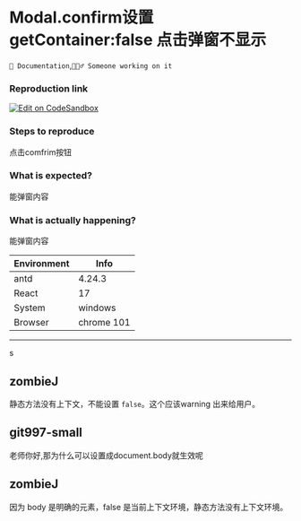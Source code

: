 # Modal.confirm设置getContainer:false 点击弹窗不显示

`📝 Documentation`,`👷🏻‍♂️ Someone working on it`

### Reproduction link

[![Edit on CodeSandbox](https://codesandbox.io/static/img/play-codesandbox.svg)](https://codesandbox.io/s/antd-reproduction-template-forked-5x05d7?file=/index.js)

### Steps to reproduce

点击comfrim按钮

### What is expected?

能弹窗内容

### What is actually happening?

能弹窗内容

| Environment | Info       |
| ----------- | ---------- |
| antd        | 4.24.3     |
| React       | 17         |
| System      | windows    |
| Browser     | chrome 101 |

---

s

<!-- generated by ant-design-issue-helper. DO NOT REMOVE -->

## zombieJ

静态方法没有上下文，不能设置 `false`。这个应该warning 出来给用户。

## git997-small

老师你好,那为什么可以设置成document.body就生效呢

## zombieJ

因为 body 是明确的元素，false 是当前上下文环境，静态方法没有上下文环境。
